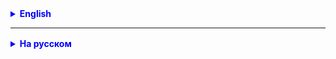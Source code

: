 <details style="margin-top: 16px">
  <summary style="cursor: pointer; color: blue;"><b>English</b></summary>

**Task 1.**
Independently develop Documents - Archive, similar to Photo-Album.

**Task 2.**
Finish developing the ToDoList application (similar to Photo-Album and Document-Archive).
Add a field to the Task class with the date and time the task was created.


</details>

<hr>

<details style="margin-top: 16px">
  <summary style="cursor: pointer; color: blue;"><b>На русском</b></summary>

**Задача 1.**
Самостоятельно закончить разработку Documents-Archive по аналогии с Photo-Album .

**Задача 2.** 
Закончить разработку приложения ToDoList (по аналогии с Photo-Album и Document-Archive).
В класс Task добавить поле с датой и временем создания задачи.

</details>